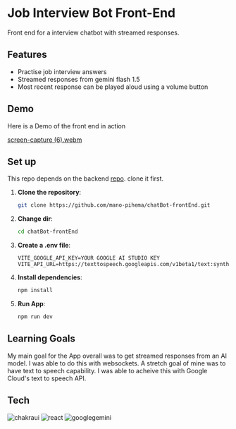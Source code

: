 # Job Interview Bot Front-End
Front end for a interview chatbot with streamed responses.

## Features

- Practise job interview answers
- Streamed responses from gemini flash 1.5
- Most recent response can be played aloud using a volume button

## Demo

Here is a Demo of the front end in action

[screen-capture (6).webm](https://github.com/user-attachments/assets/608d445c-bd4e-4735-a4de-3a106bb015b2)


## Set up

This repo depends on the backend [repo](https://github.com/mano-pihema/chatBot-backend). clone it first. 

1. **Clone the repository**:
   ```sh
   git clone https://github.com/mano-pihema/chatBot-frontEnd.git
   ```
2. **Change dir**:
   ```sh
   cd chatBot-frontEnd
   ```

3. **Create a .env file**:
   ```env
   VITE_GOOGLE_API_KEY=YOUR GOOGLE AI STUDIO KEY
   VITE_API_URL=https://texttospeech.googleapis.com/v1beta1/text:synthesize
   ```
4. **Install dependencies**:
   ```sh
   npm install
   ```
5. **Run App**:
    ```sh
   npm run dev
   ```

## Learning Goals
My main goal for the App overall was to get streamed responses from an AI model. I was able to do this with websockets. A stretch goal of mine was to have text to speech capability. I was able to acheive this with Google Cloud's text to speech API.    

## Tech
![chakraui](https://img.shields.io/badge/chakraui-319795?style=for-the-badge&logo=chakraui&logoColor=white)
![react](https://img.shields.io/badge/React-61DAFB?style=for-the-badge&logo=react&logoColor=white)
![googlegemini](https://img.shields.io/badge/googlegemini-8E75B2?style=for-the-badge&logo=googlegemini&logoColor=white)

